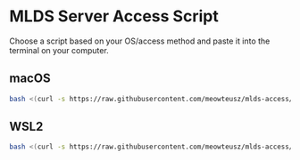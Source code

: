 # MLDS Server Access Script

Choose a script based on your OS/access method and paste it into the terminal on your computer.

## macOS

```bash
bash <(curl -s https://raw.githubusercontent.com/meowteusz/mlds-access/refs/heads/main/access.sh)
```

## WSL2

```bash
bash <(curl -s https://raw.githubusercontent.com/meowteusz/mlds-access/refs/heads/main/wsl2.sh)
```